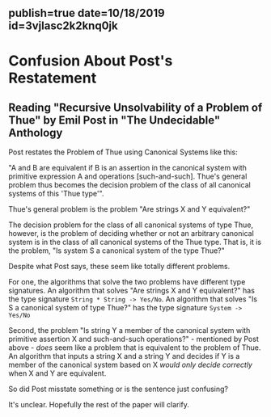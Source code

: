 publish=true
date=10/18/2019
id=3vjlasc2k2knq0jk
---


# Confusion About Post's Restatement
## Reading "Recursive Unsolvability of a Problem of Thue" by Emil Post in "The Undecidable" Anthology

Post restates the Problem of Thue using Canonical Systems like this:

"A and B are equivalent if B is an assertion in the canonical system with primitive expression A and operations [such-and-such]. Thue's general problem thus becomes the decision problem of the class of all canonical systems of this 'Thue type'".

Thue's general problem is the problem "Are strings X and Y equivalent?"

The decision problem for the class of all canonical systems of type Thue, however, is the problem of deciding whether or not an arbitrary canonical system is in the class of all canonical systems of the Thue type. That is, it is the problem, "Is system S a canonical system of the type Thue?"

Despite what Post says, these seem like totally different problems.

For one, the algorithms that solve the two problems have different type signatures. An algorithm that solves "Are strings X and Y equivalent?" has the type signature `String * String -> Yes/No`. An algorithm that solves "Is S a canonical system of type Thue?" has the type signature `System -> Yes/No`

Second, the problem "Is string Y a member of the canonical system with primitive assertion X and such-and-such operations?" - mentioned by Post above - *does* seem like a problem that is equivalent to the problem of Thue. An algorithm that inputs a string X and a string Y and decides if Y is a member of the canonical system based on X *would only decide correctly* when X and Y are equivalent.

So did Post misstate something or is the sentence just confusing?

It's unclear. Hopefully the rest of the paper will clarify.
